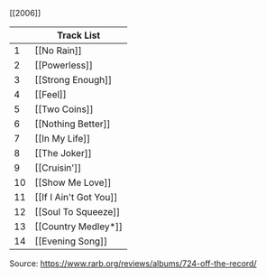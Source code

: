 [[2006]]

|     | Track List             |
| --- | ---------------------- |
| 1   | [[No Rain]]            |
| 2   | [[Powerless]]          |
| 3   | [[Strong Enough]]      |
| 4   | [[Feel]]               |
| 5   | [[Two Coins]]          |
| 6   | [[Nothing Better]]     |
| 7   | [[In My Life]]         |
| 8   | [[The Joker]]          |
| 9   | [[Cruisin']]           |
| 10  | [[Show Me Love]]       |
| 11  | [[If I Ain't Got You]] |
| 12  | [[Soul To Squeeze]]    |
| 13  | [[Country Medley*]]     |
| 14  | [[Evening Song]]       |
Source: https://www.rarb.org/reviews/albums/724-off-the-record/